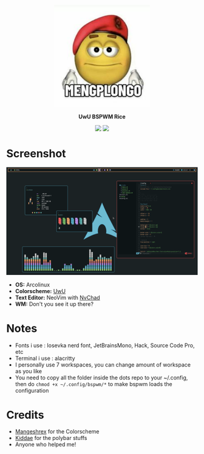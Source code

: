 <p align="center">
  <img width="50%" src="assets/mengplongo.png" />
</p>

<p align="center">
  <b> UwU BSPWM Rice </b>
</p>

<p align="center">
<img src="https://img.shields.io/github/license/samuelnihbos/uwu-rice"> <img src="https://img.shields.io/github/issues/samuelnihbos/uwu-rice">
</p>

# Screenshot
![screenshot](assets/1.png)

- **OS:** Arcolinux
- **Colorscheme:** [UwU](https://github.com/mangeshrex/uwu.vim)
- **Text Editor:** NeoVim with [NvChad](https://github.com/NvChad/NvChad)
- **WM:** Don't you see it up there?

# Notes

- Fonts i use : Iosevka nerd font, JetBrainsMono, Hack, Source Code Pro, etc
- Terminal i use : alacritty
- I personally use 7 workspaces, you can change amount of workspace as you like
- You need to copy all the folder inside the dots repo to your ~/.config, then do ```chmod +x ~/.config/bspwm/*``` to make bspwm loads the configuration

# Credits

- [Mangeshrex](https://github.com/Mangeshrex) for the Colorscheme
- [Kiddae](https://github.com/kiddae) for the polybar stuffs
- Anyone who helped me!
